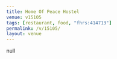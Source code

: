 ```yaml
---
title: Home Of Peace Hostel
venue: v15105
tags: [restaurant, food, "fhrs:414713"]
permalink: /v/15105/
layout: venue
---
```

null